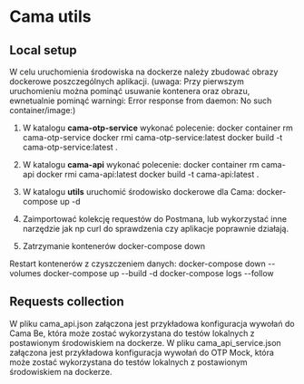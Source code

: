 # Cama utils

## Local setup
W celu uruchomienia środowiska na dockerze należy zbudować obrazy dockerowe poszczególnych aplikacji.
(uwaga: Przy pierwszym uruchomieniu można pominąć usuwanie kontenera oraz obrazu, ewnetualnie pominąć warningi: Error response from daemon: No such container/image:)
1. W katalogu **cama-otp-service** wykonać polecenie:
   docker container rm cama-otp-service
   docker rmi cama-otp-service:latest
   docker build -t cama-otp-service:latest .
2. W katalogu **cama-api** wykonać polecenie:
   docker container rm cama-api
   docker rmi cama-api:latest
   docker build -t cama-api:latest .
3. W katalogu **utils** uruchomić środowisko dockerowe dla Cama:
    docker-compose up -d
4. Zaimportować kolekcję requestów do Postmana, lub wykorzystać inne narzędzie jak np curl do sprawdzenia czy aplikacje poprawnie działają.

5. Zatrzymanie kontenerów
    docker-compose down

Restart kontenerów z czyszczeniem danych:
docker-compose down --volumes
docker-compose up --build -d
docker-compose logs --follow

## Requests collection
W pliku cama_api.json załączona jest przykładowa konfiguracja wywołań do Cama Be, która może zostać wykorzystana do testów lokalnych z postawionym środowiskiem na dockerze.
W pliku cama_api_service.json załączona jest przykładowa konfiguracja wywołań do OTP Mock, która może zostać wykorzystana do testów lokalnych z postawionym środowiskiem na dockerze.
